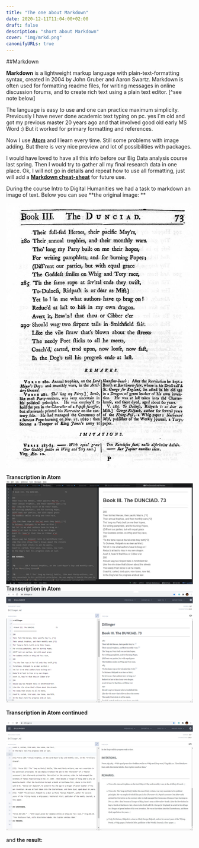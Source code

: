 ```yaml
---
title: "The one about Markdown"
date: 2020-12-11T11:04:00+02:00
draft: false
description: "short about Markdown"
cover: "img/mrkd.png"
canonifyURLs: true
---
```


##Markdown

**Markdown** is a lightweight markup language with plain-text-formatting syntax, created in 2004 by John Gruber and Aaron Swartz. Markdown is often used for formatting readme files, for writing messages in online discussion forums, and to create rich text using a plain text editor. [^see note below]

The language is easy to use and one can practice maximum simplicity.
Previously I have never done academic text typing on pc. yes I`m old and got my previous master 20 years ago and that involved good old early MS Word :) But it worked for primary formatting and references.


Now I use [**Atom**](https://atom.io/) and I learn every time. Still some problems with image adding. But there is very nice preview and lot of possibilities with packages.

I would have loved to have all this info before our Big Data analysis course last spring. Then I would try to gather all my final research data in one place.
Ok, I will not go in details and repeat how to use all formatting, just will add a [**Markdown cheat-sheat**](https://guides.github.com/pdfs/markdown-cheatsheet-online.pdf) for future use.


During the course Intro to Digital Humanities we had a task to markdown an image of text. Below you can see
**the original image: **

![TheDuncinad](/img/TheDunciad.png)

**Transcription in Atom**
![TheDuncinad](/img/TheDunciad-DillingeAtom.jpg)
**Transcription in Atom**
![TheDuncinad](/img/TheDunciad-Dillinger.png)

**Transcription in Atom continued**

![TheDuncinad](/img/TheDunciad-Dillinger2.jpg)

and
**the result:**




[^1]: [Wikipedia about Markdown](https://en.wikipedia.org/wiki/Markdown)
